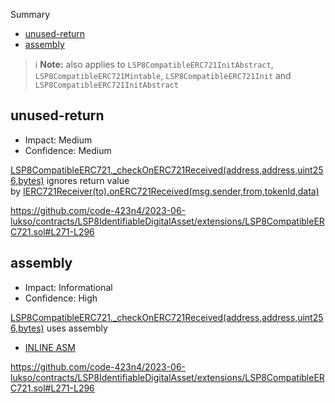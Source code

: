 Summary

- [unused-return](#unused-return-3)
- [assembly](#assembly-2)

> ℹ️ **Note:** also applies to `LSP8CompatibleERC721InitAbstract`, `LSP8CompatibleERC721Mintable`, `LSP8CompatibleERC721Init` and `LSP8CompatibleERC721InitAbstract`

## unused-return

- Impact: Medium
- Confidence: Medium

[LSP8CompatibleERC721.\_checkOnERC721Received(address,address,uint256,bytes)](https://github.com/code-423n4/2023-06-lukso/contracts/LSP8IdentifiableDigitalAsset/extensions/LSP8CompatibleERC721.sol#L271-L296) ignores return value by [IERC721Receiver(to).onERC721Received(msg.sender,from,tokenId,data)](https://github.com/code-423n4/2023-06-lukso/contracts/LSP8IdentifiableDigitalAsset/extensions/LSP8CompatibleERC721.sol#L278-L292)

https://github.com/code-423n4/2023-06-lukso/contracts/LSP8IdentifiableDigitalAsset/extensions/LSP8CompatibleERC721.sol#L271-L296

## assembly

- Impact: Informational
- Confidence: High

[LSP8CompatibleERC721.\_checkOnERC721Received(address,address,uint256,bytes)](https://github.com/code-423n4/2023-06-lukso/contracts/LSP8IdentifiableDigitalAsset/extensions/LSP8CompatibleERC721.sol#L271-L296) uses assembly

- [INLINE ASM](https://github.com/code-423n4/2023-06-lukso/contracts/LSP8IdentifiableDigitalAsset/extensions/LSP8CompatibleERC721.sol#L288-L290)

https://github.com/code-423n4/2023-06-lukso/contracts/LSP8IdentifiableDigitalAsset/extensions/LSP8CompatibleERC721.sol#L271-L296
